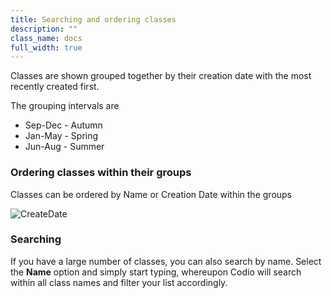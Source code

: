 ```yaml
---
title: Searching and ordering classes
description: ""
class_name: docs
full_width: true
---
```


Classes are shown grouped together by their creation date with the most recently created first.

The grouping intervals are

- Sep-Dec - Autumn
- Jan-May - Spring
- Jun-Aug - Summer


### Ordering classes within their groups

Classes can be ordered by Name or Creation Date within the groups

<img alt="CreateDate" src="/img/docs/manage_classes/orderclass.png" class="simple"/>


### Searching

If you have a large number of classes, you can also search by name. Select the **Name** option and simply start typing, whereupon Codio will search within all class names and filter your list accordingly.